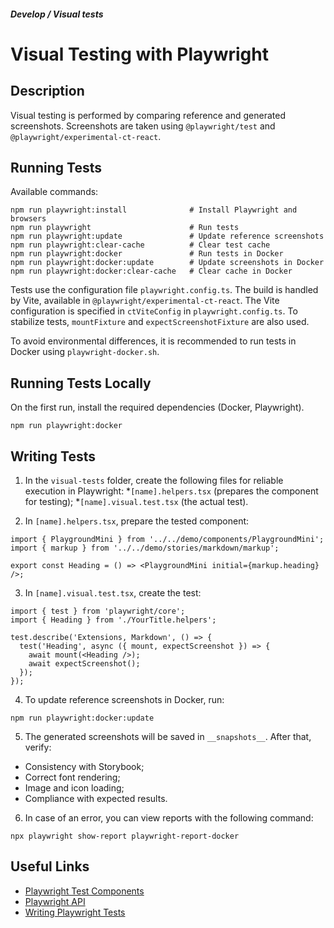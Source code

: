##### Develop / Visual tests

# Visual Testing with Playwright

## Description
Visual testing is performed by comparing reference and generated screenshots. Screenshots are taken using `@playwright/test` and `@playwright/experimental-ct-react`.

## Running Tests

Available commands:

```shell
npm run playwright:install              # Install Playwright and browsers
npm run playwright                      # Run tests
npm run playwright:update               # Update reference screenshots
npm run playwright:clear-cache          # Clear test cache
npm run playwright:docker               # Run tests in Docker
npm run playwright:docker:update        # Update screenshots in Docker
npm run playwright:docker:clear-cache   # Clear cache in Docker
```
Tests use the configuration file `playwright.config.ts`. The build is handled by Vite, available in `@playwright/experimental-ct-react`. The Vite configuration is specified in `ctViteConfig` in `playwright.config.ts`. To stabilize tests, `mountFixture` and `expectScreenshotFixture` are also used.

To avoid environmental differences, it is recommended to run tests in Docker using `playwright-docker.sh`.

## Running Tests Locally

On the first run, install the required dependencies (Docker, Playwright).

```shell
npm run playwright:docker
```

## Writing Tests

1. In the `visual-tests` folder, create the following files for reliable execution in Playwright:
  *`[name].helpers.tsx` (prepares the component for testing);
  *`[name].visual.test.tsx` (the actual test).

2. In `[name].helpers.tsx`, prepare the tested component:

  ```tsx
  import { PlaygroundMini } from '../../demo/components/PlaygroundMini';
  import { markup } from '../../demo/stories/markdown/markup';

  export const Heading = () => <PlaygroundMini initial={markup.heading} />;
  ```

3. In `[name].visual.test.tsx`, create the test:

  ```tsx
  import { test } from 'playwright/core';
  import { Heading } from './YourTitle.helpers';

  test.describe('Extensions, Markdown', () => {
    test('Heading', async ({ mount, expectScreenshot }) => {
      await mount(<Heading />);
      await expectScreenshot();
    });
  });
  ```

4. To update reference screenshots in Docker, run:

  ```shell
  npm run playwright:docker:update
  ```

5. The generated screenshots will be saved in `__snapshots__`. After that, verify:
  * Consistency with Storybook;
  * Correct font rendering;
  * Image and icon loading;
  * Compliance with expected results.

6. In case of an error, you can view reports with the following command:

  ```shell
  npx playwright show-report playwright-report-docker
  ```

## Useful Links

- [Playwright Test Components](https://playwright.dev/docs/test-components)
- [Playwright API](https://playwright.dev/docs/api/class-test)
- [Writing Playwright Tests](https://playwright.dev/docs/writing-tests)

